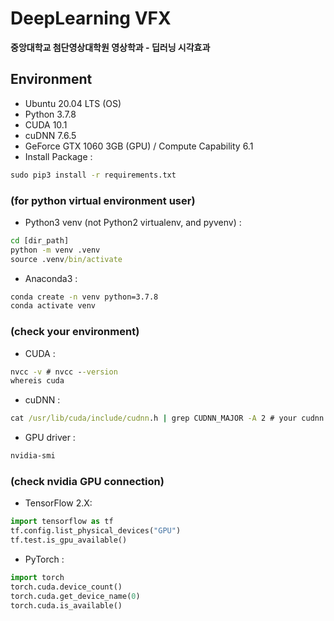 # DeepLearning VFX

**중앙대학교 첨단영상대학원 영상학과 - 딥러닝 시각효과**

## Environment
- Ubuntu 20.04 LTS (OS)
- Python 3.7.8
- CUDA 10.1
- cuDNN 7.6.5
- GeForce GTX 1060 3GB (GPU) / Compute Capability 6.1
- Install Package :
```cmd
sudo pip3 install -r requirements.txt
```

### (for python virtual environment user)
- Python3 venv (not Python2 virtualenv, and pyvenv) :
```cmd
cd [dir_path]
python -m venv .venv
source .venv/bin/activate
```

- Anaconda3 :
```cmd
conda create -n venv python=3.7.8
conda activate venv
```

### (check your environment)
- CUDA :
```cmd
nvcc -v # nvcc --version
whereis cuda
```

- cuDNN :
```cmd
cat /usr/lib/cuda/include/cudnn.h | grep CUDNN_MAJOR -A 2 # your cudnn.h PATH
```

- GPU driver :
```cmd
nvidia-smi
```

### (check nvidia GPU connection)
- TensorFlow 2.X:
```python
import tensorflow as tf
tf.config.list_physical_devices("GPU")
tf.test.is_gpu_available()
```
- PyTorch :
```python
import torch
torch.cuda.device_count()
torch.cuda.get_device_name(0)
torch.cuda.is_available()
```
